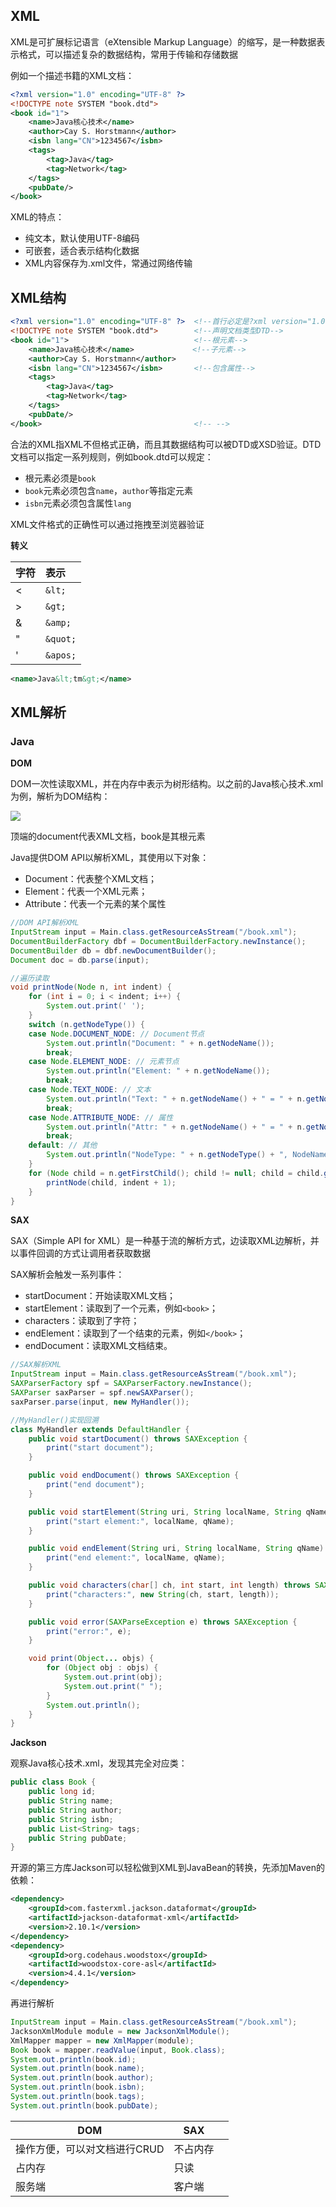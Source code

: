 ## XML

XML是可扩展标记语言（eXtensible Markup Language）的缩写，是一种数据表示格式，可以描述复杂的数据结构，常用于传输和存储数据

例如一个描述书籍的XML文档：

```xml
<?xml version="1.0" encoding="UTF-8" ?>
<!DOCTYPE note SYSTEM "book.dtd">
<book id="1">
    <name>Java核心技术</name>
    <author>Cay S. Horstmann</author>
    <isbn lang="CN">1234567</isbn>
    <tags>
        <tag>Java</tag>
        <tag>Network</tag>
    </tags>
    <pubDate/>
</book>
```

XML的特点：

+ 纯文本，默认使用UTF-8编码
+ 可嵌套，适合表示结构化数据
+ XML内容保存为.xml文件，常通过网络传输



## XML结构

```xml
<?xml version="1.0" encoding="UTF-8" ?>	 <!--首行必定是?xml version="1.0"以及可选编码-->
<!DOCTYPE note SYSTEM "book.dtd">        <!--声明文档类型DTD-->
<book id="1">							 <!--根元素-->
    <name>Java核心技术</name>			  <!--子元素-->
    <author>Cay S. Horstmann</author>
    <isbn lang="CN">1234567</isbn>		 <!--包含属性-->
    <tags>
        <tag>Java</tag>
        <tag>Network</tag>
    </tags>
    <pubDate/>
</book>									 <!-- -->
```

合法的XML指XML不但格式正确，而且其数据结构可以被DTD或XSD验证。DTD文档可以指定一系列规则，例如book.dtd可以规定：

+ 根元素必须是`book`
+ `book`元素必须包含`name`，`author`等指定元素
+ `isbn`元素必须包含属性`lang`

XML文件格式的正确性可以通过拖拽至浏览器验证



**转义**

| 字符 | 表示       |
| :--- | :--------- |
| <    | ``&lt;``   |
| >    | ``&gt;``   |
| &    | ``&amp;``  |
| "    | ``&quot;`` |
| '    | ``&apos;`` |

```xml
<name>Java&lt;tm&gt;</name>
```



## XML解析

### Java

**DOM**

DOM一次性读取XML，并在内存中表示为树形结构。以之前的Java核心技术.xml为例，解析为DOM结构：

![](https://raw.githubusercontent.com/xyxxxxx/image/master/adipfojh4ovejnthkfqe.PNG?token=APPSQPCHRNGWPJ43KN2T3Y27F2ZPO)



顶端的document代表XML文档，book是其根元素

Java提供DOM API以解析XML，其使用以下对象：

- Document：代表整个XML文档；
- Element：代表一个XML元素；
- Attribute：代表一个元素的某个属性

```java
//DOM API解析XML
InputStream input = Main.class.getResourceAsStream("/book.xml");
DocumentBuilderFactory dbf = DocumentBuilderFactory.newInstance();
DocumentBuilder db = dbf.newDocumentBuilder();
Document doc = db.parse(input);

//遍历读取
void printNode(Node n, int indent) {
    for (int i = 0; i < indent; i++) {
        System.out.print(' ');
    }
    switch (n.getNodeType()) {
    case Node.DOCUMENT_NODE: // Document节点
        System.out.println("Document: " + n.getNodeName());
        break;
    case Node.ELEMENT_NODE: // 元素节点
        System.out.println("Element: " + n.getNodeName());
        break;
    case Node.TEXT_NODE: // 文本
        System.out.println("Text: " + n.getNodeName() + " = " + n.getNodeValue());
        break;
    case Node.ATTRIBUTE_NODE: // 属性
        System.out.println("Attr: " + n.getNodeName() + " = " + n.getNodeValue());
        break;
    default: // 其他
        System.out.println("NodeType: " + n.getNodeType() + ", NodeName: " + n.getNodeName());
    }
    for (Node child = n.getFirstChild(); child != null; child = child.getNextSibling()) {
        printNode(child, indent + 1);
    }
}
```



**SAX**

SAX（Simple API for XML）是一种基于流的解析方式，边读取XML边解析，并以事件回调的方式让调用者获取数据

SAX解析会触发一系列事件：

- startDocument：开始读取XML文档；
- startElement：读取到了一个元素，例如`<book>`；
- characters：读取到了字符；
- endElement：读取到了一个结束的元素，例如`</book>`；
- endDocument：读取XML文档结束。

```java
//SAX解析XML
InputStream input = Main.class.getResourceAsStream("/book.xml");
SAXParserFactory spf = SAXParserFactory.newInstance();
SAXParser saxParser = spf.newSAXParser();
saxParser.parse(input, new MyHandler());

//MyHandler()实现回溯
class MyHandler extends DefaultHandler {
    public void startDocument() throws SAXException {
        print("start document");
    }

    public void endDocument() throws SAXException {
        print("end document");
    }

    public void startElement(String uri, String localName, String qName, Attributes attributes) throws SAXException {
        print("start element:", localName, qName);
    }

    public void endElement(String uri, String localName, String qName) throws SAXException {
        print("end element:", localName, qName);
    }

    public void characters(char[] ch, int start, int length) throws SAXException {
        print("characters:", new String(ch, start, length));
    }

    public void error(SAXParseException e) throws SAXException {
        print("error:", e);
    }

    void print(Object... objs) {
        for (Object obj : objs) {
            System.out.print(obj);
            System.out.print(" ");
        }
        System.out.println();
    }
}
```



**Jackson**

观察Java核心技术.xml，发现其完全对应类：

```java
public class Book {
    public long id;
    public String name;
    public String author;
    public String isbn;
    public List<String> tags;
    public String pubDate;
}
```

开源的第三方库Jackson可以轻松做到XML到JavaBean的转换，先添加Maven的依赖：

```xml
<dependency>
    <groupId>com.fasterxml.jackson.dataformat</groupId>
    <artifactId>jackson-dataformat-xml</artifactId>
    <version>2.10.1</version>
</dependency>
<dependency>
    <groupId>org.codehaus.woodstox</groupId>
    <artifactId>woodstox-core-asl</artifactId>
    <version>4.4.1</version>
</dependency>
```

再进行解析

```java
InputStream input = Main.class.getResourceAsStream("/book.xml");
JacksonXmlModule module = new JacksonXmlModule();
XmlMapper mapper = new XmlMapper(module);
Book book = mapper.readValue(input, Book.class);
System.out.println(book.id);
System.out.println(book.name);
System.out.println(book.author);
System.out.println(book.isbn);
System.out.println(book.tags);
System.out.println(book.pubDate);
```

| DOM                          | SAX      |      |
| ---------------------------- | -------- | ---- |
| 操作方便，可以对文档进行CRUD | 不占内存 |      |
| 占内存                       | 只读     |      |
| 服务端                       | 客户端   |      |

